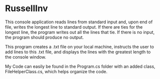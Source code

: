 # RusselIInv
This console application reads lines from standard input and, upon end of file, writes the longest line to standard output. 
If there are ties for the longest line, the program writes out all the lines that tie. 
If there is no input, the program should produce no output.

This program creates a .txt file on your local machine, instructs the user to add lines to this .txt file, and displays 
the lines with the greatest length to the console window.

My Code can easily be found in the Program.cs folder with an added class, FileHelperClass.cs, which helps organize the code.
